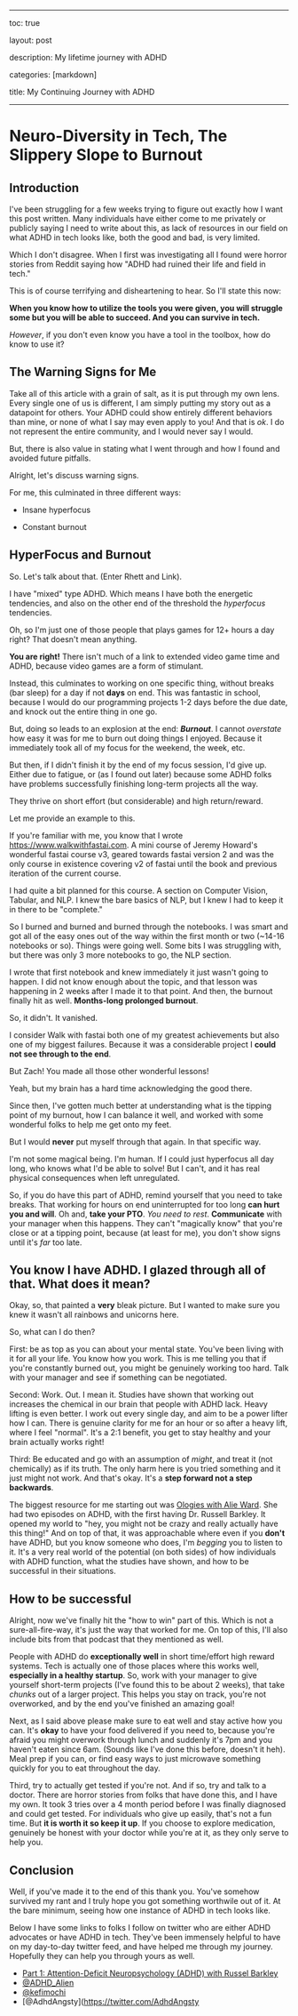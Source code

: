 
---

toc: true

layout: post

description: My lifetime journey with ADHD

categories: [markdown]

title: My Continuing Journey with ADHD

---

  

# Neuro-Diversity in Tech, The Slippery Slope to Burnout

  

## Introduction

  

I've been struggling for a few weeks trying to figure out exactly how I want this post written. Many individuals have either come to me privately or publicly saying I need to write about this, as lack of resources in our field on what ADHD in tech looks like, both the good and bad, is very limited.

  

Which I don't disagree. When I first was investigating all I found were horror stories from Reddit saying how "ADHD had ruined their life and field in tech."

  

This is of course terrifying and disheartening to hear. So I'll state this now:

  

**When you know how to utilize the tools you were given, you will struggle some but you will be able to succeed. And you can survive in tech.**

  

*However*, if you don't even know you have a tool in the toolbox, how do know to use it?

  

## The Warning Signs for Me

  

Take all of this article with a grain of salt, as it is put through my own lens. Every single one of us is different, I am simply putting my story out as a datapoint for others. Your ADHD could show entirely different behaviors than mine, or none of what I say may even apply to you! And that is *ok*. I do not represent the entire community, and I would never say I would.

  

But, there is also value in stating what I went through and how I found and avoided future pitfalls.

  

Alright, let's discuss warning signs.

  

For me, this culminated in three different ways:

  

- Insane hyperfocus

- Constant burnout

  

## HyperFocus and Burnout

  

So. Let's talk about that. (Enter Rhett and Link).

  

I have "mixed" type ADHD. Which means I have both the energetic tendencies, and also on the other end of the threshold the *hyperfocus* tendencies.

  

Oh, so I'm just one of those people that plays games for 12+ hours a day right? That doesn't mean anything.

  

**You are right!** There isn't much of a link to extended video game time and ADHD, because video games are a form of stimulant.

  

Instead, this culminates to working on one specific thing, without breaks (bar sleep) for a day if not **days** on end. This was fantastic in school, because I would do our programming projects 1-2 days before the due date, and knock out the entire thing in one go.

  

But, doing so leads to an explosion at the end: ***Burnout***. I cannot *overstate* how easy it was for me to burn out doing things I enjoyed. Because it immediately took all of my focus for the weekend, the week, etc.

  

But then, if I didn't finish it by the end of my focus session, I'd give up. Either due to fatigue, or (as I found out later) because some ADHD folks have problems successfully finishing long-term projects all the way.

  

They thrive on short effort (but considerable) and high return/reward.

  

Let me provide an example to this.

  

If you're familiar with me, you know that I wrote https://www.walkwithfastai.com. A mini course of Jeremy Howard's wonderful fastai course v3, geared towards fastai version 2 and was the only course in existence covering v2 of fastai until the book and previous iteration of the current course.

  

I had quite a bit planned for this course. A section on Computer Vision, Tabular, and NLP. I knew the bare basics of NLP, but I knew I had to keep it in there to be "complete."

  

So I burned and burned and burned through the notebooks. I was smart and got all of the easy ones out of the way within the first month or two (~14-16 notebooks or so). Things were going well. Some bits I was struggling with, but there was only 3 more notebooks to go, the NLP section.

  

I wrote that first notebook and knew immediately it just wasn't going to happen. I did not know enough about the topic, and that lesson was happening in 2 weeks after I made it to that point. And then, the burnout finally hit as well. **Months-long prolonged burnout**.

  

So, it didn't. It vanished.

  

I consider Walk with fastai both one of my greatest achievements but also one of my biggest failures. Because it was a considerable project I **could not see through to the end**.

  

But Zach! You made all those other wonderful lessons!

  

Yeah, but my brain has a hard time acknowledging the good there.

  

Since then, I've gotten much better at understanding what is the tipping point of my burnout, how I can balance it well, and worked with some wonderful folks to help me get onto my feet.

  

But I would **never** put myself through that again. In that specific way.

  

I'm not some magical being. I'm human. If I could just hyperfocus all day long, who knows what I'd be able to solve! But I can't, and it has real physical consequences when left unregulated.

  

So, if you do have this part of ADHD, remind yourself that you need to take breaks. That working for hours on end uninterrupted for too long **can hurt you and will**. Oh and, **take your PTO**. *You need to rest*. **Communicate** with your manager when this happens. They can't "magically know" that you're close or at a tipping point, because (at least for me), you don't show signs until it's *far* too late.

  

## You know I have ADHD. I glazed through all of that. What does it mean?

  

Okay, so, that painted a **very** bleak picture. But I wanted to make sure you knew it wasn't all rainbows and unicorns here.

  

So, what can I do then?

  

First: be as top as you can about your mental state. You've been living with it for all your life. You know how you work. This is me telling you that if you're constantly burned out, you might be genuinely working too hard. Talk with your manager and see if something can be negotiated.

  

Second: Work. Out. I mean it. Studies have shown that working out increases the chemical in our brain that people with ADHD lack. Heavy lifting is even better. I work out every single day, and aim to be a power lifter how I can. There is genuine clarity for me for an hour or so after a heavy lift, where I feel "normal". It's a 2:1 benefit, you get to stay healthy and your brain actually works right!

  

Third: Be educated and go with an assumption of *might*, and treat it (not chemically) as if its truth. The only harm here is you tried something and it just might not work. And that's okay. It's a **step forward not a step backwards**.

  

The biggest resource for me starting out was [Ologies with Alie Ward](https://www.alieward.com/ologies/adhd). She had two episodes on ADHD, with the first having Dr. Russell Barkley. It opened my world to "hey, you might not be crazy and really actually have this thing!" And on top of that, it was approachable where even if you **don't** have ADHD, but you know someone who does, I'm *begging* you to listen to it. It's a very real world of the potential (on both sides) of how individuals with ADHD function, what the studies have shown, and how to be successful in their situations.

  

## How to be successful

  

Alright, now we've finally hit the "how to win" part of this. Which is not a sure-all-fire-way, it's just the way that worked for me. On top of this, I'll also include bits from that podcast that they mentioned as well.

  

People with ADHD do **exceptionally well** in short time/effort high reward systems. Tech is actually one of those places where this works well, **especially in a healthy startup**. So, work with your manager to give yourself short-term projects (I've found this to be about 2 weeks), that take *chunks* out of a larger project. This helps you stay on track, you're not overworked, and by the end you've finished an amazing goal!

  

Next, as I said above please make sure to eat well and stay active how you can. It's **okay** to have your food delivered if you need to, because you're afraid you might overwork through lunch and suddenly it's 7pm and you haven't eaten since 6am. (Sounds like I've done this before, doesn't it heh). Meal prep if you can, or find easy ways to just microwave something quickly for you to eat throughout the day.

  

Third, try to actually get tested if you're not. And if so, try and talk to a doctor. There are horror stories from folks that have done this, and I have my own. It took 3 tries over a 4 month period before I was finally diagnosed and could get tested. For individuals who give up easily, that's not a fun time. But **it is worth it so keep it up**. If you choose to explore medication, genuinely be honest with your doctor while you're at it, as they only serve to help you.

  

## Conclusion

  

Well, if you've made it to the end of this thank you. You've somehow survived my rant and I truly hope you got something worthwile out of it. At the bare minimum, seeing how one instance of ADHD in tech looks like.

  

Below I have some links to folks I follow on twitter who are either ADHD advocates or have ADHD in tech. They've been immensely helpful to have on my day-to-day twitter feed, and have helped me through my journey. Hopefully they can help you through yours as well.

- [Part 1: Attention-Deficit Neuropsychology (ADHD) with Russel Barkley](https://www.alieward.com/ologies/adhd)
- [@ADHD_Alien](https://twitter.com/ADHD_Alien)
- [@kefimochi](https://twitter.com/kefimochi)
- [@AdhdAngsty](https://twitter.com/AdhdAngsty